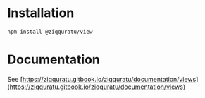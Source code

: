 # Installation

```
npm install @ziqquratu/view
```

# Documentation

See [https://ziqquratu.gitbook.io/ziqquratu/documentation/views](https://ziqquratu.gitbook.io/ziqquratu/documentation/views)

